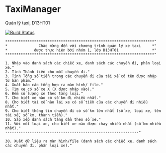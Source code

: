 # TaxiManager
Quản lý taxi, D13HT01

[![Build Status](https://api.travis-ci.org/tienthanh2509/TaxiManager.svg?branch=master)](https://travis-ci.org/tienthanh2509/TaxiManager)

	*******************************************************************"
	*              Chào mừng đến với chương trình quản lý xe taxi     *"
	*            được thực hiện bới nhóm 1, lớp D13HT01               *"
	*******************************************************************"

	1. Nhập vào danh sách các chiếc xe, danh sách các chuyến đi, phân loại xe."
	2. Tính Thành tiền cho mỗi chuyến đi."
	3. Tính Tổng số tiền trong các chuyến đi của tài xế có tên được nhập từ bàn phím."
	4. Xuất báo cáo tổng hợp ra màn hình/ file."
	5. Tìm xe có số xe X (X được nhập vào)."
	6. Đếm số lượng xe theo từng loại."
	7. Cho biết xe nào có số km đi nhiều nhất."
	8. Cho biết tài xế nào lái xe có số tiền của các chuyến đi nhiều nhất."
	9. Cho biết thông tin chuyến đi có số km lớn nhất (số xe, loại xe, tên tài xế, số km, thành tiền)."
	10. Sắp xếp danh sách tăng dần theo số xe."
	11. Với mỗi loại xe, cho biết xe nào được chạy nhiều nhất (số km nhiều nhất)."
	------------------------------------------------------------"

	30. Xuất dữ liệu ra màn hình/file (danh sách các chiếc xe, danh sách các chuyến đi, phân loại xe)."
